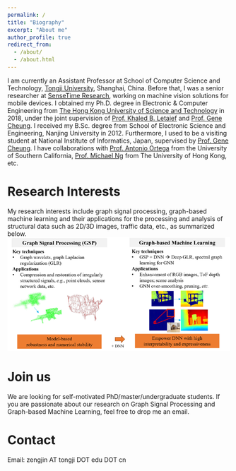 ```yaml
---
permalink: /
title: "Biography"
excerpt: "About me"
author_profile: true
redirect_from: 
  - /about/
  - /about.html
---
```


I am currently an Assistant Professor at School of Computer Science and Technology, [Tongji University](https://en.tongji.edu.cn/), Shanghai, China. 
Before that, I was a senior researcher at [SenseTime Research](https://www.sensetime.com/en), working on machine vision solutions for mobile devices. 
I obtained my Ph.D. degree in Electronic & Computer Engineering from [The Hong Kong University of Science and Technology](https://hkust.edu.hk/) in 2018, under the joint supervision of [Prof. Khaled B. Letaief](https://eekhaled.home.ece.ust.hk/) and [Prof. Gene Cheung](https://www.eecs.yorku.ca/~genec/index.html). 
I received my B.Sc. degree from School of Electronic Science and Engineering, Nanjing University in 2012. 
Furthermore, I used to be a visiting student at National Institute of Informatics, Japan, supervised by [Prof. Gene Cheung](https://www.eecs.yorku.ca/~genec/index.html). 
I have collaborations with [Prof. Antonio Ortega](https://viterbi.usc.edu/directory/faculty/Ortega/Antonio) from the University of Southern California, [Prof. Michael Ng](https://www.math.hkbu.edu.hk/~mng/) from The University of Hong Kong, etc. 

Research Interests
======
My research interests include graph signal processing, graph-based machine learning and their applications for the processing and analysis of structural data such as 2D/3D images, traffic data, etc., as summarized below. 
![Research interest](/images/research-summary-resize.png)

Join us
======
We are looking for self-motivated PhD/master/undergraduate students. If you are passionate about our research on Graph Signal Processing and Graph-based Machine Learning, feel free to drop me an email.

Contact
======
Email: zengjin AT tongji DOT edu DOT cn